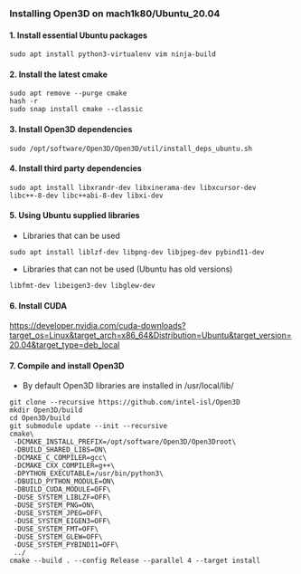 ### Installing Open3D on mach1k80/Ubuntu_20.04
#### 1. Install essential Ubuntu packages
~~~
sudo apt install python3-virtualenv vim ninja-build
~~~

#### 2. Install the latest cmake
~~~
sudo apt remove --purge cmake
hash -r
sudo snap install cmake --classic
~~~

#### 3. Install Open3D dependencies  
~~~ 
sudo /opt/software/Open3D/Open3D/util/install_deps_ubuntu.sh  
~~~

#### 4. Install third party dependencies
~~~
sudo apt install libxrandr-dev libxinerama-dev libxcursor-dev libc++-8-dev libc++abi-8-dev libxi-dev
~~~

#### 5. Using Ubuntu supplied libraries
- Libraries that can be used
~~~
sudo apt install liblzf-dev libpng-dev libjpeg-dev pybind11-dev
~~~
- Libraries that can not be used (Ubuntu has old versions)
~~~
libfmt-dev libeigen3-dev libglew-dev
~~~

#### 6. Install CUDA
https://developer.nvidia.com/cuda-downloads?target_os=Linux&target_arch=x86_64&Distribution=Ubuntu&target_version=20.04&target_type=deb_local

#### 7. Compile and install Open3D
- By default Open3D libraries are installed in /usr/local/lib/

~~~
git clone --recursive https://github.com/intel-isl/Open3D
mkdir Open3D/build
cd Open3D/build
git submodule update --init --recursive
cmake\
 -DCMAKE_INSTALL_PREFIX=/opt/software/Open3D/Open3Droot\
 -DBUILD_SHARED_LIBS=ON\
 -DCMAKE_C_COMPILER=gcc\
 -DCMAKE_CXX_COMPILER=g++\
 -DPYTHON_EXECUTABLE=/usr/bin/python3\
 -DBUILD_PYTHON_MODULE=ON\
 -DBUILD_CUDA_MODULE=OFF\
 -DUSE_SYSTEM_LIBLZF=OFF\
 -DUSE_SYSTEM_PNG=ON\
 -DUSE_SYSTEM_JPEG=OFF\
 -DUSE_SYSTEM_EIGEN3=OFF\
 -DUSE_SYSTEM_FMT=OFF\
 -DUSE_SYSTEM_GLEW=OFF\
 -DUSE_SYSTEM_PYBIND11=OFF\
 ../
cmake --build . --config Release --parallel 4 --target install
~~~


